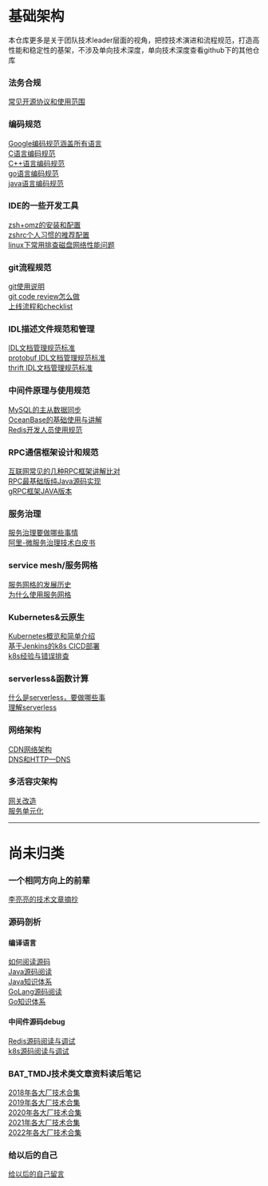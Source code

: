 <!--
 * @Author: your name
 * @Date: 2022-04-13 11:30:35
 * @LastEditTime: 2022-04-22 17:51:45
 * @LastEditors: Please set LastEditors
 * @Description: 打开koroFileHeader查看配置 进行设置: https://github.com/OBKoro1/koro1FileHeader/wiki/%E9%85%8D%E7%BD%AE 
 * @FilePath: /infra-std/README.md
-->
# 基础架构
本仓库更多是关于团队技术leader层面的视角，把控技术演进和流程规范，打造高性能和稳定性的基架，不涉及单向技术深度，单向技术深度查看github下的其他仓库  

### 法务合规
[常见开源协议和使用范围](./DEV_license_risk/license_desc.md)  

### 编码规范
[Google编码规范涵盖所有语言](https://google.github.io/styleguide/)  
[C语言编码规范](./code_style_define/C_coding_style.md)  
[C++语言编码规范](./code_style_define/C%2B%2B_coding_style.md)  
[go语言编码规范](./code_style_define/golang_coding_style.md)  
[java语言编码规范](https://edu.aliyun.com/certification/cldt02?spm=a2c6h.12873639.article-detail.6.357737bfB6n6Nl)  

### IDE的一些开发工具
[zsh+omz的安装和配置](./IDE_DEV_tool/zsh_omz_install.md)  
[zshrc个人习惯的推荐配置](./IDE_DEV_tool/zshrc_conf.md)  
[linux下常用排查磁盘网络性能问题](./IDE_DEV_tool/linux_OPS_command.md)  

### git流程规范
[git使用说明](./GIT_flow_norm/GIT_useage.md)  
[git code review怎么做](./GIT_flow_norm/GIT_code_review.md)  
[上线流程和checklist](./GIT_flow_norm/RD_deploy_checklist.md)  

### IDL描述文件规范和管理
[IDL文档管理规范标准](./IDL_define_std/IDL_std.md)  
[protobuf IDL文档管理规范标准](./IDL_define_std/IDL_protobuf_std.md)  
[thrift IDL文档管理规范标准](./IDL_define_std/IDL_thrift_std.md)  

### 中间件原理与使用规范
[MySQL的主从数据同步](./middleware_architecture/mysql_data_replicate.md)  
[OceanBase的基础使用与讲解](./middleware_architecture/OceanBase_desc.md)  
[Redis开发人员使用规范](./middleware_architecture/Redis_use_style.md)  

### RPC通信框架设计和规范
[互联网常见的几种RPC框架讲解比对](./RPC_infra_desc/RPC_infra_compare.md)  
[RPC最基础版纯Java源码实现](https://github.com/singgel/RPC-SkillTree)  
[gRPC框架JAVA版本](https://github.com/singgel/grpc-infra)  

### 服务治理
[服务治理要做哪些事情](./SOA_governance/SOA_governance_view.md)  
[阿里-微服务治理技术白皮书](./SOA_governance/微服务治理技术白皮书.pdf)  

### service mesh/服务网格
[服务网格的发展历史](./service_mesh/service_mesh_history.md)  
[为什么使用服务网格](./service_mesh/service_mesh_why.md)  

### Kubernetes&云原生
[Kubernetes概览和简单介绍](./Kubernetes_and_CNCF/Kubernetes_overview.md)  
[基于Jenkins的k8s CICD部署](https://github.com/singgel/sharelibrary)  
[k8s经验与错误排查](https://github.com/singgel/Kubernetes-operation-case)  

### serverless&函数计算
[什么是serverless，要做哪些事](./server_less/serviceless_desc.md)  
[理解serverless](./server_less/server_less_got.md)  

### 网络架构
[CDN网络架构](./NET_architecture/CDN_net_desc.md)  
[DNS和HTTP—DNS](./NET_architecture/DNS_HTTPDNS_desc.md)  

### 多活容灾架构
[网关改造](https://blog.csdn.net/singgel/article/details/122701839)  
[服务单元化]()  

---
# 尚未归类

### 一个相同方向上的前辈
[李亮亮的技术文章摘抄](https://learn.lianglianglee.com/)  

### 源码剖析  
#### 编译语言
[如何阅读源码](./opensource_code_reading_after/how_to_join_opensource.md)  
[Java源码阅读](./opensource_code_reading_after/java_source_impression.md)  
[Java知识体系](https://github.com/singgel/java)  
[GoLang源码阅读](./opensource_code_reading_after/golang_source_impression.md)  
[Go知识体系](https://github.com/singgel/golang)  
#### 中间件源码debug
[Redis源码阅读与调试](./opensource_code_reading_after/redis_code_debug_impression.md)  
[k8s源码阅读与调试](./opensource_code_reading_after/k8s_code_debug_impression.md)  

### BAT_TMDJ技术类文章资料读后笔记
[2018年各大厂技术合集](./BAT_TMDJ_webChat_abstract/2018_article_impression.md)  
[2019年各大厂技术合集](./BAT_TMDJ_webChat_abstract/2019_article_impression.md)  
[2020年各大厂技术合集](./BAT_TMDJ_webChat_abstract/2020_article_impression.md)  
[2021年各大厂技术合集](./BAT_TMDJ_webChat_abstract/2021_article_impression.md)  
[2022年各大厂技术合集](./BAT_TMDJ_webChat_abstract/2022_article_impression.md)  

### 给以后的自己
[给以后的自己留言](./TalkToMyself.md)  